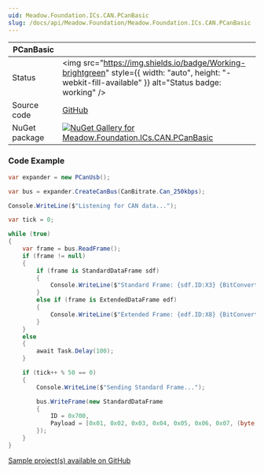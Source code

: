```yaml
---
uid: Meadow.Foundation.ICs.CAN.PCanBasic
slug: /docs/api/Meadow.Foundation/Meadow.Foundation.ICs.CAN.PCanBasic
---
```


| PCanBasic | |
|--------|--------|
| Status | <img src="https://img.shields.io/badge/Working-brightgreen" style={{ width: "auto", height: "-webkit-fill-available" }} alt="Status badge: working" /> |
| Source code | [GitHub](https://github.com/WildernessLabs/Meadow.Foundation/tree/main/Source/Meadow.Foundation.Peripherals/ICs.CAN.PCanBasic) |
| NuGet package | <a href="https://www.nuget.org/packages/Meadow.Foundation.ICs.CAN.PCanBasic/" target="_blank"><img src="https://img.shields.io/nuget/v/Meadow.Foundation.ICs.CAN.PCanBasic.svg?label=Meadow.Foundation.ICs.CAN.PCanBasic" alt="NuGet Gallery for Meadow.Foundation.ICs.CAN.PCanBasic" /></a> |
### Code Example

```csharp
var expander = new PCanUsb();

var bus = expander.CreateCanBus(CanBitrate.Can_250kbps);

Console.WriteLine($"Listening for CAN data...");

var tick = 0;

while (true)
{
    var frame = bus.ReadFrame();
    if (frame != null)
    {
        if (frame is StandardDataFrame sdf)
        {
            Console.WriteLine($"Standard Frame: {sdf.ID:X3} {BitConverter.ToString(sdf.Payload)}");
        }
        else if (frame is ExtendedDataFrame edf)
        {
            Console.WriteLine($"Extended Frame: {edf.ID:X8} {BitConverter.ToString(edf.Payload)}");
        }
    }
    else
    {
        await Task.Delay(100);
    }

    if (tick++ % 50 == 0)
    {
        Console.WriteLine($"Sending Standard Frame...");

        bus.WriteFrame(new StandardDataFrame
        {
            ID = 0x700,
            Payload = [0x01, 0x02, 0x03, 0x04, 0x05, 0x06, 0x07, (byte)(tick & 0xff)]
        });
    }
}
```

[Sample project(s) available on GitHub](https://github.com/WildernessLabs/Meadow.Foundation/tree/main/Source/Meadow.Foundation.Peripherals/ICs.CAN.PCanBasic/Samples/PCanBasic_Sample)


